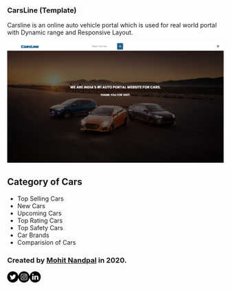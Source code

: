 ### CarsLine (Template)
Carsline is an online auto vehicle portal which is used for real world portal with Dynamic range and Responsive Layout.

![Index Page](https://github.com/nandpalmohit/CarsLine/blob/main/ss/index.PNG)

## Category of Cars
- Top Selling Cars
- New Cars
- Upcoming Cars
- Top Rating Cars
- Top Safety Cars
- Car Brands
- Comparision of Cars


### Created by [Mohit Nandpal](https://nandpalmohit.github.io) in 2020.
<a href="https://twitter.com/nandpalmohit99">
  <img align="left" alt="Nandpal Mohit | Twitter" width="26px" src="https://github.com/nandpalmohit/nandpalmohit/blob/main/assets/twitter.png" />
</a>
<a href="https://www.instagram.com/nandpalmohit99/">
  <img align="left" alt="Nandpal Mohit | Instagram" width="26px" src="https://github.com/nandpalmohit/nandpalmohit/blob/main/assets/instagram.png" />
</a>
<a href="https://www.linkedin.com/in/nandpal-mohit-894375167/">
  <img align="left" alt="Nandpal Mohit | Linked In" width="26px" src="https://github.com/nandpalmohit/nandpalmohit/blob/main/assets/linkedin.png" />
</a>


